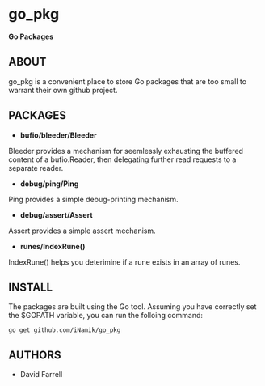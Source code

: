 go_pkg
=======

**Go Packages**


ABOUT
-----

go_pkg is a convenient place to store Go packages that are too small to warrant their own github project.


PACKAGES
--------

 * **bufio/bleeder/Bleeder**

 Bleeder provides a mechanism for seemlessly exhausting the buffered content of
 a bufio.Reader, then delegating further read requests to a separate reader.

 * **debug/ping/Ping**

 Ping provides a simple debug-printing mechanism.

 * **debug/assert/Assert**

 Assert provides a simple assert mechanism.

* **runes/IndexRune()**

 IndexRune() helps you deterimine if a rune exists in an array of runes.


INSTALL
-------

The packages are built using the Go tool.  Assuming you have correctly set the
$GOPATH variable, you can run the folloing command:

	go get github.com/iNamik/go_pkg


AUTHORS
-------

 * David Farrell

